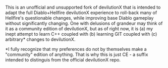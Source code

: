This is an unofficial and unsupported fork of devilutionX that is intended to adapt the full Diablo+Hellfire devilutionX experience to roll-back many of Hellfire's questionable changes, while improving base Diablo gameplay without significantly changing. One with delusions of grandeur may think of it as a community edition of devilutionX, but as of right now, it is (a) my inept attempt to learn C++ coupled with (b) learning GIT coupled with (c) arbitrary* changes to devilutionX.

*I fully recognize that my preferences do not by themselves make a "community" edition of anything. That is why this is just CE - a suffix intended to distinguis from the official devilutionX repo. 
